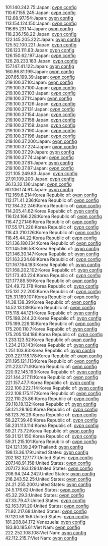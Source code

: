 101.140.242.75:Japan: [ovpn config](vpn/101_140_242_75.ovpn)  
110.67.155.245:Japan: [ovpn config](vpn/110_67_155_245.ovpn)  
112.68.97.154:Japan: [ovpn config](vpn/112_68_97_154.ovpn)  
113.154.124.150:Japan: [ovpn config](vpn/113_154_124_150.ovpn)  
116.65.231.14:Japan: [ovpn config](vpn/116_65_231_14.ovpn)  
118.236.158.22:Japan: [ovpn config](vpn/118_236_158_22.ovpn)  
122.145.205.222:Japan: [ovpn config](vpn/122_145_205_222.ovpn)  
125.52.100.221:Japan: [ovpn config](vpn/125_52_100_221.ovpn)  
126.123.111.83:Japan: [ovpn config](vpn/126_123_111_83.ovpn)  
126.150.62.197:Japan: [ovpn config](vpn/126_150_62_197.ovpn)  
126.28.233.183:Japan: [ovpn config](vpn/126_28_233_183.ovpn)  
157.147.41.122:Japan: [ovpn config](vpn/157_147_41_122.ovpn)  
160.86.81.199:Japan: [ovpn config](vpn/160_86_81_199.ovpn)  
207.65.199.39:Japan: [ovpn config](vpn/207_65_199_39.ovpn)  
219.100.37.10:Japan: [ovpn config](vpn/219_100_37_10.ovpn)  
219.100.37.100:Japan: [ovpn config](vpn/219_100_37_100.ovpn)  
219.100.37.103:Japan: [ovpn config](vpn/219_100_37_103.ovpn)  
219.100.37.11:Japan: [ovpn config](vpn/219_100_37_11.ovpn)  
219.100.37.126:Japan: [ovpn config](vpn/219_100_37_126.ovpn)  
219.100.37.131:Japan: [ovpn config](vpn/219_100_37_131.ovpn)  
219.100.37.154:Japan: [ovpn config](vpn/219_100_37_154.ovpn)  
219.100.37.158:Japan: [ovpn config](vpn/219_100_37_158.ovpn)  
219.100.37.159:Japan: [ovpn config](vpn/219_100_37_159.ovpn)  
219.100.37.190:Japan: [ovpn config](vpn/219_100_37_190.ovpn)  
219.100.37.196:Japan: [ovpn config](vpn/219_100_37_196.ovpn)  
219.100.37.200:Japan: [ovpn config](vpn/219_100_37_200.ovpn)  
219.100.37.224:Japan: [ovpn config](vpn/219_100_37_224.ovpn)  
219.100.37.29:Japan: [ovpn config](vpn/219_100_37_29.ovpn)  
219.100.37.74:Japan: [ovpn config](vpn/219_100_37_74.ovpn)  
219.100.37.81:Japan: [ovpn config](vpn/219_100_37_81.ovpn)  
219.100.37.87:Japan: [ovpn config](vpn/219_100_37_87.ovpn)  
221.105.249.83:Japan: [ovpn config](vpn/221_105_249_83.ovpn)  
27.91.109.200:Japan: [ovpn config](vpn/27_91_109_200.ovpn)  
36.13.32.136:Japan: [ovpn config](vpn/36_13_32_136.ovpn)  
60.106.174.91:Japan: [ovpn config](vpn/60_106_174_91.ovpn)  
112.169.6.214:Korea Republic of: [ovpn config](vpn/112_169_6_214.ovpn)  
112.171.41.236:Korea Republic of: [ovpn config](vpn/112_171_41_236.ovpn)  
112.184.32.246:Korea Republic of: [ovpn config](vpn/112_184_32_246.ovpn)  
114.205.41.62:Korea Republic of: [ovpn config](vpn/114_205_41_62.ovpn)  
116.124.166.228:Korea Republic of: [ovpn config](vpn/116_124_166_228.ovpn)  
116.47.27.146:Korea Republic of: [ovpn config](vpn/116_47_27_146.ovpn)  
117.55.171.226:Korea Republic of: [ovpn config](vpn/117_55_171_226.ovpn)  
118.43.210.126:Korea Republic of: [ovpn config](vpn/118_43_210_126.ovpn)  
118.45.44.22:Korea Republic of: [ovpn config](vpn/118_45_44_22.ovpn)  
121.136.180.134:Korea Republic of: [ovpn config](vpn/121_136_180_134.ovpn)  
121.145.166.58:Korea Republic of: [ovpn config](vpn/121_145_166_58.ovpn)  
121.146.30.147:Korea Republic of: [ovpn config](vpn/121_146_30_147.ovpn)  
121.163.234.69:Korea Republic of: [ovpn config](vpn/121_163_234_69.ovpn)  
121.167.164.193:Korea Republic of: [ovpn config](vpn/121_167_164_193.ovpn)  
121.168.202.102:Korea Republic of: [ovpn config](vpn/121_168_202_102.ovpn)  
121.173.40.224:Korea Republic of: [ovpn config](vpn/121_173_40_224.ovpn)  
121.177.89.59:Korea Republic of: [ovpn config](vpn/121_177_89_59.ovpn)  
124.49.72.178:Korea Republic of: [ovpn config](vpn/124_49_72_178.ovpn)  
125.131.22.200:Korea Republic of: [ovpn config](vpn/125_131_22_200.ovpn)  
125.31.189.107:Korea Republic of: [ovpn config](vpn/125_31_189_107.ovpn)  
14.38.138.39:Korea Republic of: [ovpn config](vpn/14_38_138_39.ovpn)  
14.52.13.139:Korea Republic of: [ovpn config](vpn/14_52_13_139.ovpn)  
175.118.44.121:Korea Republic of: [ovpn config](vpn/175_118_44_121.ovpn)  
175.198.244.20:Korea Republic of: [ovpn config](vpn/175_198_244_20.ovpn)  
175.199.229.18:Korea Republic of: [ovpn config](vpn/175_199_229_18.ovpn)  
175.200.110.7:Korea Republic of: [ovpn config](vpn/175_200_110_7.ovpn)  
175.205.134.186:Korea Republic of: [ovpn config](vpn/175_205_134_186.ovpn)  
1.233.123.52:Korea Republic of: [ovpn config](vpn/1_233_123_52.ovpn)  
1.234.213.143:Korea Republic of: [ovpn config](vpn/1_234_213_143.ovpn)  
1.251.103.83:Korea Republic of: [ovpn config](vpn/1_251_103_83.ovpn)  
203.227.118.178:Korea Republic of: [ovpn config](vpn/203_227_118_178.ovpn)  
211.195.121.113:Korea Republic of: [ovpn config](vpn/211_195_121_113.ovpn)  
211.223.171.9:Korea Republic of: [ovpn config](vpn/211_223_171_9.ovpn)  
220.92.145.193:Korea Republic of: [ovpn config](vpn/220_92_145_193.ovpn)  
221.144.217.11:Korea Republic of: [ovpn config](vpn/221_144_217_11.ovpn)  
221.157.47.7:Korea Republic of: [ovpn config](vpn/221_157_47_7.ovpn)  
222.100.222.114:Korea Republic of: [ovpn config](vpn/222_100_222_114.ovpn)  
222.108.175.117:Korea Republic of: [ovpn config](vpn/222_108_175_117.ovpn)  
222.110.25.86:Korea Republic of: [ovpn config](vpn/222_110_25_86.ovpn)  
39.118.18.132:Korea Republic of: [ovpn config](vpn/39_118_18_132.ovpn)  
58.121.28.160:Korea Republic of: [ovpn config](vpn/58_121_28_160.ovpn)  
58.123.76.29:Korea Republic of: [ovpn config](vpn/58_123_76_29.ovpn)  
58.227.39.46:Korea Republic of: [ovpn config](vpn/58_227_39_46.ovpn)  
58.231.113.114:Korea Republic of: [ovpn config](vpn/58_231_113_114.ovpn)  
59.21.73.72:Korea Republic of: [ovpn config](vpn/59_21_73_72.ovpn)  
59.31.121.150:Korea Republic of: [ovpn config](vpn/59_31_121_150.ovpn)  
59.31.215.101:Korea Republic of: [ovpn config](vpn/59_31_215_101.ovpn)  
124.121.139.249:Thailand: [ovpn config](vpn/124_121_139_249.ovpn)  
198.13.36.179:United States: [ovpn config](vpn/198_13_36_179.ovpn)  
202.182.127.177:United States: [ovpn config](vpn/202_182_127_177.ovpn)  
207.148.91.158:United States: [ovpn config](vpn/207_148_91_158.ovpn)  
207.172.163.129:United States: [ovpn config](vpn/207_172_163_129.ovpn)  
208.94.244.242:United States: [ovpn config](vpn/208_94_244_242.ovpn)  
216.243.52.25:United States: [ovpn config](vpn/216_243_52_25.ovpn)  
24.21.255.200:United States: [ovpn config](vpn/24_21_255_200.ovpn)  
24.5.176.62:United States: [ovpn config](vpn/24_5_176_62.ovpn)  
45.32.29.3:United States: [ovpn config](vpn/45_32_29_3.ovpn)  
47.33.79.47:United States: [ovpn config](vpn/47_33_79_47.ovpn)  
52.163.191.20:United States: [ovpn config](vpn/52_163_191_20.ovpn)  
71.92.217.68:United States: [ovpn config](vpn/71_92_217_68.ovpn)  
97.120.59.156:United States: [ovpn config](vpn/97_120_59_156.ovpn)  
181.208.84.172:Venezuela: [ovpn config](vpn/181_208_84_172.ovpn)  
183.80.185.61:Viet Nam: [ovpn config](vpn/183_80_185_61.ovpn)  
222.252.108.108:Viet Nam: [ovpn config](vpn/222_252_108_108.ovpn)  
42.112.215.7:Viet Nam: [ovpn config](vpn/42_112_215_7.ovpn)  
